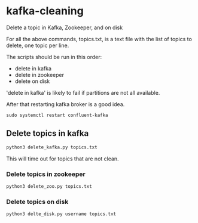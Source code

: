 # kafka-cleaning
Delete a topic in Kafka, Zookeeper, and on disk

For all the above commands, topics.txt, is a text file with the list of topics
to delete, one topic per line.

The scripts should be run in this order:
- delete in kafka
- delete in zookeeper
- delete on disk

'delete in kafka' is likely to fail if partitions are not all available. 

After that restarting kafka broker is a good idea.
```
sudo systemctl restart confluent-kafka
```

## Delete topics in kafka

```bash
python3 delete_kafka.py topics.txt
```

This will time out for topics that are not clean.


### Delete topics in zookeeper

```bash
python3 delete_zoo.py topics.txt
```

### Delete topics on disk

```bash
python3 delte_disk.py username topics.txt
```
